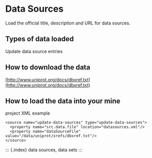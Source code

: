 # Data Sources

Load the official title, description and URL for data sources.

## Types of data loaded

Update data source entries

## How to download the data

[http://www.uniprot.org/docs/dbxref.txt](http://www.uniprot.org/docs/dbxref.txt)

## How to load the data into your mine

project XML example

```text
<source name="update-data-sources" type="update-data-sources">
  <property name="src.data.file" location="datasources.xml"/>
  <property name="dataSourceFile" value="/data/uniprot/xrefs/dbxref.txt"/>
</source>
```

::: {.index} data sources, data sets :::

